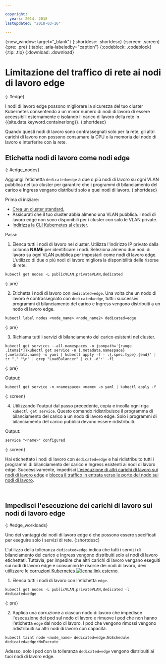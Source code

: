 ```yaml
---

copyright:
  years: 2014, 2018
lastupdated: "2018-03-16"

---
```


{:new_window: target="_blank"}
{:shortdesc: .shortdesc}
{:screen: .screen}
{:pre: .pre}
{:table: .aria-labeledby="caption"}
{:codeblock: .codeblock}
{:tip: .tip}
{:download: .download}

# Limitazione del traffico di rete ai nodi di lavoro edge
{: #edge}

I nodi di lavoro edge possono migliorare la sicurezza del tuo cluster Kubernetes consentendo a un minor numero di nodi di lavoro di essere accessibili esternamente e isolando il carico di lavoro della rete in {{site.data.keyword.containerlong}}.
{:shortdesc}

Quando questi nodi di lavoro sono contrassegnati solo per la rete, gli altri carichi di lavoro non possono consumare la CPU o la memoria del nodo di lavoro e interferire con la rete.




## Etichetta nodi di lavoro come nodi edge
{: #edge_nodes}

Aggiungi l'etichetta `dedicated=edge` a due o più nodi di lavoro su ogni VLAN pubblica nel tuo cluster per garantire che i programmi di bilanciamento del carico e Ingress vengano distribuiti solo a quei nodi di lavoro.
{:shortdesc}

Prima di iniziare:

- [Crea un cluster standard.](cs_clusters.html#clusters_cli)
- Assicurati che il tuo cluster abbia almeno una VLAN pubblica. I nodi di lavoro edge non sono disponibili per i cluster con solo le VLAN private.
- [Indirizza la CLI Kubernetes al
cluster](cs_cli_install.html#cs_cli_configure).

Passi:

1. Elenca tutti i nodi di lavoro nel cluster. Utilizza l'indirizzo IP privato dalla colonna **NAME** per identificare i nodi. Seleziona almeno due nodi di lavoro su ogni VLAN pubblica per impostarli come nodi di lavoro edge. L'utilizzo di due o più nodi di lavoro migliora la disponibilità delle risorse di rete.

  ```
  kubectl get nodes -L publicVLAN,privateVLAN,dedicated
  ```
  {: pre}

2. Etichetta i nodi di lavoro con `dedicated=edge`. Una volta che un nodo di lavoro è contrassegnato con `dedicated=edge`, tutti i successivi programmi di bilanciamento del carico e Ingress vengono distribuiti a un nodo di lavoro edge.

  ```
  kubectl label nodes <node_name> <node_name2> dedicated=edge
  ```
  {: pre}

3. Richiama tutti i servizi di bilanciamento del carico esistenti nel cluster.

  ```
  kubectl get services --all-namespaces -o jsonpath='{range .items[*]}kubectl get service -n {.metadata.namespace} {.metadata.name} -o yaml | kubectl apply -f - :{.spec.type},{end}' | tr "," "\n" | grep "LoadBalancer" | cut -d':' -f1
  ```
  {: pre}

  Output:

  ```
  kubectl get service -n <namespace> <name> -o yaml | kubectl apply -f
  ```
  {: screen}

4. Utilizzando l'output dal passo precedente, copia e incolla ogni riga `kubectl get service`. Questo comando ridistribuisce il programma di bilanciamento del carico a un nodo di lavoro edge. Solo i programmi di bilanciamento del carico pubblici devono essere ridistribuiti.

  Output:

  ```
  service "<name>" configured
  ```
  {: screen}

Hai etichettato i nodi di lavoro con `dedicated=edge` e hai ridistribuito tutti i programmi di bilanciamento del carico e Ingress esistenti ai nodi di lavoro edge. Successivamente, impedisci [l'esecuzione di altri carichi di lavoro sui nodi di lavoro edge](#edge_workloads) e [blocca il traffico in entrata verso le porte del nodo sui nodi di lavoro](cs_network_policy.html#block_ingress).

<br />


## Impedisci l'esecuzione dei carichi di lavoro sui nodi di lavoro edge
{: #edge_workloads}

Uno dei vantaggi dei nodi di lavoro edge è che possono essere specificati per eseguire solo i servizi di rete.
{:shortdesc} 

L'utilizzo della tolleranza `dedicated=edge` indica che tutti i servizi di bilanciamento del carico e Ingress vengono distribuiti solo ai nodi di lavoro etichettati. Tuttavia, per impedire che altri carichi di lavoro vengano eseguiti sui nodi di lavoro edge e consumino le risorse dei nodi di lavoro, devi utilizzare le [corruzioni Kubernetes ![Icona link esterno](../icons/launch-glyph.svg "Icona link esterno")](https://kubernetes.io/docs/concepts/configuration/taint-and-toleration/).


1. Elenca tutti i nodi di lavoro con l'etichetta `edge`.

  ```
  kubectl get nodes -L publicVLAN,privateVLAN,dedicated -l dedicated=edge
  ```
  {: pre}

2. Applica una corruzione a ciascun nodo di lavoro che impedisce l'esecuzione dei pod sul nodo di lavoro e rimuove i pod che non hanno l'etichetta `edge` dal nodo di lavoro. I pod che vengono rimossi vengono ridistribuiti su altri nodi di lavoro con capacità.

  ```
  kubectl taint node <node_name> dedicated=edge:NoSchedule dedicated=edge:NoExecute
  ```

Adesso, solo i pod con la tolleranza `dedicated=edge` vengono distribuiti ai tuoi nodi di lavoro edge.
